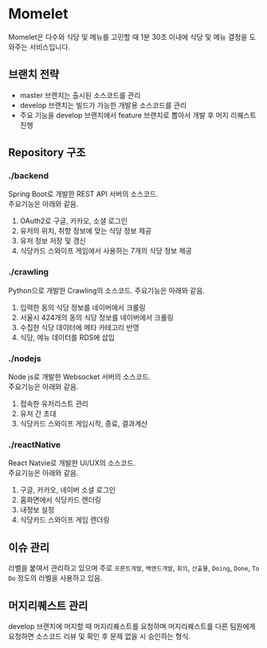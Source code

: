 # Momelet

Momelet은 다수와 식당 및 메뉴를 고민할 때 1분 30초 이내에 식당 및 메뉴 결정을 도와주는 서비스입니다.

## 브랜치 전략

- master 브랜치는 출시된 소스코드를 관리
- develop 브랜치는 빌드가 가능한 개발용 소스코드를 관리
- 주요 기능을 develop 브랜치에서 feature 브랜치로 뽑아서 개발 후 머지 리퀘스트 진행

## Repository 구조

### ./backend

Spring Boot로 개발한 REST API 서버의 소스코드.  
주요기능은 아래와 같음.

1. OAuth2로 구글, 카카오, 소셜 로그인
2. 유저의 위치, 취향 정보에 맞는 식당 정보 제공
3. 유저 정보 저장 및 갱신
4. 식당카드 스와이프 게임에서 사용하는 7개의 식당 정보 제공

### ./crawling

Python으로 개발한 Crawling의 소스코드.
주요기능은 아래와 같음.

1. 입력한 동의 식당 정보를 네이버에서 크롤링
2. 서울시 424개의 동의 식당 정보를 네이버에서 크롤링
3. 수집한 식당 데이터에 메타 카테고리 반영
4. 식당, 메뉴 데이터를 RDS에 삽입

### ./nodejs

Node js로 개발한 Websocket 서버의 소스코드.  
주요기능은 아래와 같음.

1. 접속한 유저리스트 관리
2. 유저 간 초대
3. 식당카드 스와이프 게임시작, 종료, 결과계산

### ./reactNative

React Natvie로 개발한 UI/UX의 소스코드.  
주요기능은 아래와 같음.

1. 구글, 카카오, 네이버 소셜 로그인
2. 홈화면에서 식당카드 렌더링
3. 내정보 설정
4. 식당카드 스와이프 게임 렌더링

## 이슈 관리

라벨을 붙여서 관리하고 있으며 주로 `프론트개발`, `백엔드개발`, `회의`, `산출물`, `Doing`, `Done`, `To Do` 정도의 라벨을 사용하고 있음.

## 머지리퀘스트 관리

develop 브랜치에 머지할 때 머지리퀘스트를 요청하며 머지리퀘스트를 다른 팀원에게 요청하면 소스코드 리뷰 및 확인 후 문제 없을 시 승인하는 형식.

